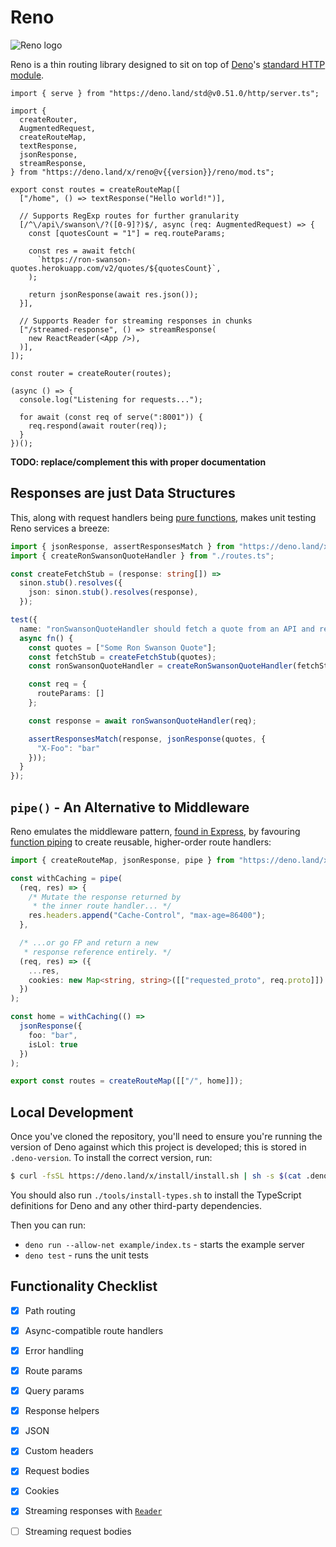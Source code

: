 # Reno

![Reno logo](https://raw.githubusercontent.com/reno-router/reno/master/logo/reno-500.png)

Reno is a thin routing library designed to sit on top of [Deno](https://deno.land/)'s [standard HTTP module](https://github.com/denoland/deno_std/tree/master/http).

```tsx
import { serve } from "https://deno.land/std@v0.51.0/http/server.ts";

import {
  createRouter,
  AugmentedRequest,
  createRouteMap,
  textResponse,
  jsonResponse,
  streamResponse,
} from "https://deno.land/x/reno@v{{version}}/reno/mod.ts";

export const routes = createRouteMap([
  ["/home", () => textResponse("Hello world!")],

  // Supports RegExp routes for further granularity
  [/^\/api\/swanson\/?([0-9]?)$/, async (req: AugmentedRequest) => {
    const [quotesCount = "1"] = req.routeParams;

    const res = await fetch(
      `https://ron-swanson-quotes.herokuapp.com/v2/quotes/${quotesCount}`,
    );

    return jsonResponse(await res.json());
  }],

  // Supports Reader for streaming responses in chunks
  ["/streamed-response", () => streamResponse(
    new ReactReader(<App />),
  )],
]);

const router = createRouter(routes);

(async () => {
  console.log("Listening for requests...");

  for await (const req of serve(":8001")) {
    req.respond(await router(req));
  }
})();
```

**TODO: replace/complement this with proper documentation**

## Responses are just Data Structures

This, along with request handlers being [pure functions](https://en.wikipedia.org/wiki/Pure_function), makes unit testing Reno services a breeze:

```ts
import { jsonResponse, assertResponsesMatch } from "https://deno.land/x/reno@v{{version}}/reno/mod.ts";
import { createRonSwansonQuoteHandler } from "./routes.ts";

const createFetchStub = (response: string[]) =>
  sinon.stub().resolves({
    json: sinon.stub().resolves(response),
  });

test({
  name: "ronSwansonQuoteHandler should fetch a quote from an API and return it",
  async fn() {
    const quotes = ["Some Ron Swanson Quote"];
    const fetchStub = createFetchStub(quotes);
    const ronSwansonQuoteHandler = createRonSwansonQuoteHandler(fetchStub);

    const req = {
      routeParams: []
    };

    const response = await ronSwansonQuoteHandler(req);

    assertResponsesMatch(response, jsonResponse(quotes, {
      "X-Foo": "bar"
    }));
  }
});
```

## `pipe()` - An Alternative to Middleware

Reno emulates the middleware pattern, [found in Express](https://expressjs.com/en/guide/using-middleware.html), by favouring [function piping](https://www.sitepoint.com/function-composition-in-javascript/#theimportanceofinvocationorder) to create reusable, higher-order route handlers:

```ts
import { createRouteMap, jsonResponse, pipe } from "https://deno.land/x/reno@v{{version}}/reno/mod.ts";

const withCaching = pipe(
  (req, res) => {
    /* Mutate the response returned by
     * the inner route handler... */
    res.headers.append("Cache-Control", "max-age=86400");
  },

  /* ...or go FP and return a new
   * response reference entirely. */
  (req, res) => ({
    ...res,
    cookies: new Map<string, string>([["requested_proto", req.proto]])
  })
);

const home = withCaching(() =>
  jsonResponse({
    foo: "bar",
    isLol: true
  })
);

export const routes = createRouteMap([["/", home]]);
```

## Local Development

Once you've cloned the repository, you'll need to ensure you're running the version of Deno against which this project is developed; this is stored in `.deno-version`. To install the correct version, run:

```sh
$ curl -fsSL https://deno.land/x/install/install.sh | sh -s $(cat .deno-version)
```

You should also run `./tools/install-types.sh` to install the TypeScript definitions for Deno and any other third-party dependencies.

Then you can run:

* `deno run --allow-net example/index.ts` - starts the example server
* `deno test` - runs the unit tests

## Functionality Checklist

* [x] Path routing
* [x] Async-compatible route handlers
* [x] Error handling
* [x] Route params
* [x] Query params
* [x] Response helpers
* [x] JSON
* [x] Custom headers
* [x] Request bodies
* [x] Cookies
* [x] Streaming responses with [`Reader`](https://deno.land/typedoc/interfaces/_deno_.reader.html)
* [ ] Streaming request bodies

